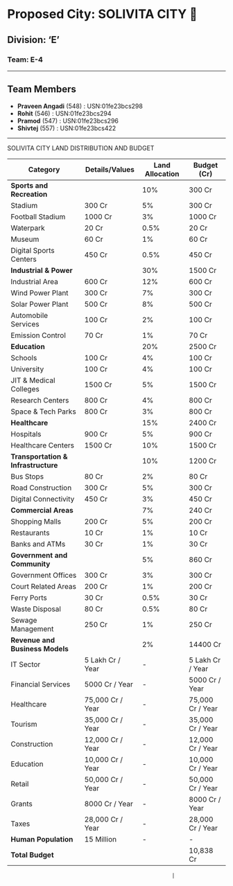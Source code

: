 # Proposed City: **SOLIVITA CITY** 🌆

## Division: **‘E’**
### Team: **E-4**
---

## Team Members
- **Praveen Angadi** (548)       :   USN:01fe23bcs298
- **Rohit** (546)                :   USN:01fe23bcs294
- **Pramod** (547)               :   USN:01fe23bcs296
- **Shivtej** (557)              :  USN:01fe23bcs422

---
SOLIVITA CITY LAND DISTRIBUTION AND BUDGET

| **Category**                     | **Details/Values**                              | **Land Allocation**  | **Budget (Cr)** |
|-----------------------------------|------------------------------------------------|----------------------|-----------------|
| **Sports and Recreation**         |                                                | 10%                  | 300 Cr          |
| Stadium                           | 300 Cr                                         | 5%                   | 300 Cr          |
| Football Stadium                  | 1000 Cr                                        | 3%                   | 1000 Cr         |
| Waterpark                         | 20 Cr                                          | 0.5%                 | 20 Cr           |
| Museum                            | 60 Cr                                          | 1%                   | 60 Cr           |
| Digital Sports Centers            | 450 Cr                                         | 0.5%                 | 450 Cr          |
| **Industrial & Power**            |                                                | 30%                  | 1500 Cr         |
| Industrial Area                   | 600 Cr                                         | 12%                  | 600 Cr          |
| Wind Power Plant                  | 300 Cr                                         | 7%                   | 300 Cr          |
| Solar Power Plant                 | 500 Cr                                         | 8%                   | 500 Cr          |
| Automobile Services               | 100 Cr                                         | 2%                   | 100 Cr          |
| Emission Control                  | 70 Cr                                          | 1%                   | 70 Cr           |
| **Education**                     |                                                | 20%                  | 2500 Cr         |
| Schools                           | 100 Cr                                         | 4%                   | 100 Cr          |
| University                        | 100 Cr                                         | 4%                   | 100 Cr          |
| JIT & Medical Colleges            | 1500 Cr                                        | 5%                   | 1500 Cr         |
| Research Centers                  | 800 Cr                                         | 4%                   | 800 Cr          |
| Space & Tech Parks                | 800 Cr                                         | 3%                   | 800 Cr          |
| **Healthcare**                    |                                                | 15%                  | 2400 Cr         |
| Hospitals                         | 900 Cr                                         | 5%                   | 900 Cr          |
| Healthcare Centers                | 1500 Cr                                        | 10%                  | 1500 Cr         |
| **Transportation & Infrastructure**|                                                | 10%                  | 1200 Cr         |
| Bus Stops                         | 80 Cr                                          | 2%                   | 80 Cr           |
| Road Construction                 | 300 Cr                                         | 5%                   | 300 Cr          |
| Digital Connectivity              | 450 Cr                                         | 3%                   | 450 Cr          |
| **Commercial Areas**              |                                                | 7%                   | 240 Cr          |
| Shopping Malls                    | 200 Cr                                         | 5%                   | 200 Cr          |
| Restaurants                       | 10 Cr                                          | 1%                   | 10 Cr           |
| Banks and ATMs                    | 30 Cr                                          | 1%                   | 30 Cr           |
| **Government and Community**      |                                                | 5%                   | 860 Cr          |
| Government Offices                | 300 Cr                                         | 3%                   | 300 Cr          |
| Court Related Areas               | 200 Cr                                         | 1%                   | 200 Cr          |
| Ferry Ports                       | 30 Cr                                          | 0.5%                 | 30 Cr           |
| Waste Disposal                    | 80 Cr                                          | 0.5%                 | 80 Cr           |
| Sewage Management                 | 250 Cr                                         | 1%                   | 250 Cr          |
| **Revenue and Business Models**   |                                                | 2%                   | 14400 Cr        |
| IT Sector                         | 5 Lakh Cr / Year                               | -                    | 5 Lakh Cr / Year|
| Financial Services                | 5000 Cr / Year                                 | -                    | 5000 Cr / Year  |
| Healthcare                        | 75,000 Cr / Year                               | -                    | 75,000 Cr / Year|
| Tourism                           | 35,000 Cr / Year                               | -                    | 35,000 Cr / Year|
| Construction                      | 12,000 Cr / Year                               | -                    | 12,000 Cr / Year|
| Education                         | 10,000 Cr / Year                               | -                    | 10,000 Cr / Year|
| Retail                            | 50,000 Cr / Year                               | -                    | 50,000 Cr / Year|
| Grants                            | 8000 Cr / Year                                 | -                    | 8000 Cr / Year  |
| Taxes                             | 28,000 Cr / Year                               | -                    | 28,000 Cr / Year|
| **Human Population**              | 15 Million                                     | -                    | -               |
| **Total Budget**                  |                                                |                      | 10,838 Cr       |


                                                         |



